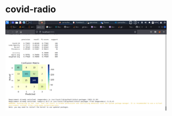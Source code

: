 # covid-radio
![image](https://github.com/karthick-2/voila/blob/main/Screenshot_2021-12-25_11_43_06.png)

